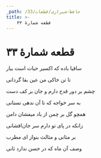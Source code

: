 ```yaml
---
_path: /حافظ-شیرازی/قطعات/33
title: >-
    قطعه شمارهٔ ۳۳
---
```

# قطعه شمارهٔ ۳۳

<div class="b" id="bn1"><div class="m1"><p>ساقیا باده که اکسیر حیات است بیار</p></div>
<div class="m2"><p>تا تن خاکی من عین بقا گردانی</p></div></div>
<div class="b" id="bn2"><div class="m1"><p>چشم بر دور قدح دارم و جان بر کف دست</p></div>
<div class="m2"><p>به سر خواجه که تا آن ندهی نستانی</p></div></div>
<div class="b" id="bn3"><div class="m1"><p>همچو گل بر چمن از باد میفشان دامن</p></div>
<div class="m2"><p>زانکه در پای تو دارم سر جان‌افشانی</p></div></div>
<div class="b" id="bn4"><div class="m1"><p>بر مثانی و مثالث بنواز ای مطرب</p></div>
<div class="m2"><p>وصف آن ماه که در حسن ندارد ثانی</p></div></div>
